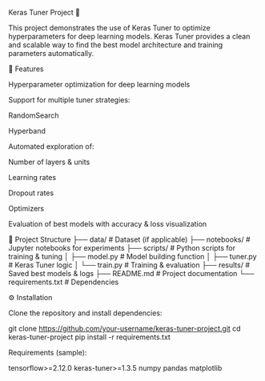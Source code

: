 Keras Tuner Project 🚀

This project demonstrates the use of Keras Tuner
 to optimize hyperparameters for deep learning models. Keras Tuner provides a clean and scalable way to find the best model architecture and training parameters automatically.

📌 Features

Hyperparameter optimization for deep learning models

Support for multiple tuner strategies:

RandomSearch

Hyperband

Automated exploration of:

Number of layers & units

Learning rates

Dropout rates

Optimizers

Evaluation of best models with accuracy & loss visualization

📂 Project Structure
├── data/                  # Dataset (if applicable)
├── notebooks/             # Jupyter notebooks for experiments
├── scripts/               # Python scripts for training & tuning
│   ├── model.py           # Model building function
│   ├── tuner.py           # Keras Tuner logic
│   └── train.py           # Training & evaluation
├── results/               # Saved best models & logs
├── README.md              # Project documentation
└── requirements.txt       # Dependencies

⚙️ Installation

Clone the repository and install dependencies:

git clone https://github.com/your-username/keras-tuner-project.git
cd keras-tuner-project
pip install -r requirements.txt


Requirements (sample):

tensorflow>=2.12.0
keras-tuner>=1.3.5
numpy
pandas
matplotlib
